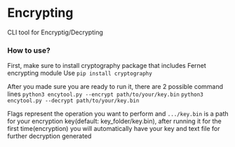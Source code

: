 # Encrypting
CLI tool for Encryptig/Decrypting 


### How to use?
First, make sure to install cryptography package that includes Fernet encrypting module 
Use `pip install cryptography`

After you made sure you are ready to run it, there are 2 possible command lines
`python3 encytool.py --encrypt path/to/your/key.bin`
`python3 encytool.py --decrypt path/to/your/key.bin`

Flags represent the operation you want to perform and `.../key.bin` is a path for your encryption key(default: key_folder/key.bin), 
after running it for the first time(encryption) you will automatically have your key and text file for further decryption generated 
